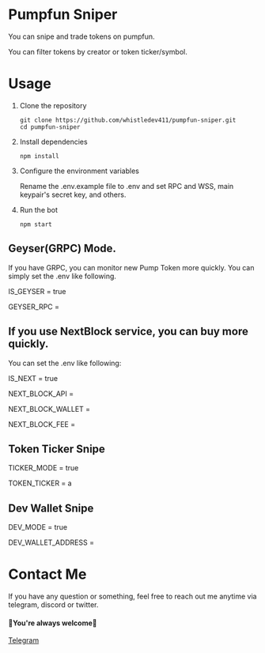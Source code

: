 # Pumpfun Sniper

You can snipe and trade tokens on pumpfun.

You can filter tokens by creator or token ticker/symbol.

# Usage
1. Clone the repository

    ```
    git clone https://github.com/whistledev411/pumpfun-sniper.git
    cd pumpfun-sniper
    ```
2. Install dependencies

    ```
    npm install
    ```
3. Configure the environment variables

    Rename the .env.example file to .env and set RPC and WSS, main keypair's secret key, and others.

4. Run the bot

    ```
    npm start
    ```


## Geyser(GRPC) Mode.
If you have GRPC, you can monitor new Pump Token more quickly.
You can simply set the .env like following.

IS_GEYSER = true

GEYSER_RPC = 

## If you use NextBlock service, you can buy more quickly.

You can set the .env like following:

IS_NEXT = true

NEXT_BLOCK_API = 

NEXT_BLOCK_WALLET = 

NEXT_BLOCK_FEE = 

## Token Ticker Snipe

TICKER_MODE = true

TOKEN_TICKER = a

## Dev Wallet Snipe

DEV_MODE = true

DEV_WALLET_ADDRESS = 

# Contact Me

If you have any question or something, feel free to reach out me anytime via telegram, discord or twitter.
<br>
#### 🌹You're always welcome🌹

[Telegram](https://t.me/tarpan_tg)
